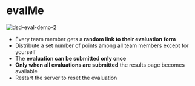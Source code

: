 # evalMe

![dsd-eval-demo-2](https://github.com/vvihorev/evalMe/assets/33204359/d1a19e92-e360-4464-adb0-cdd6adb2f0fb)

- Every team member gets a **random link to their evaluation form**
- Distribute a set number of points among all team members except for yourself
- The **evaluation can be submitted only once**
- **Only when all evaluations are submitted** the results page becomes available
- Restart the server to reset the evaluation
